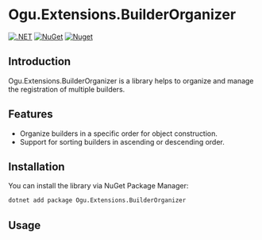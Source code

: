 # Ogu.Extensions.BuilderOrganizer

[![.NET](https://github.com/ogulcanturan/Ogu.Extensions.BuilderOrganizer/actions/workflows/dotnet.yml/badge.svg?branch=master)](https://github.com/ogulcanturan/Ogu.Extensions.BuilderOrganizer/actions/workflows/dotnet.yml)
[![NuGet](https://img.shields.io/nuget/v/Ogu.Extensions.BuilderOrganizer.svg?color=1ecf18)](https://nuget.org/packages/Ogu.Extensions.BuilderOrganizer)
[![Nuget](https://img.shields.io/nuget/dt/Ogu.Extensions.BuilderOrganizer.svg?logo=nuget)](https://nuget.org/packages/Ogu.Extensions.BuilderOrganizer)

## Introduction

Ogu.Extensions.BuilderOrganizer is a library helps to organize and manage the registration of multiple builders.

## Features

- Organize builders in a specific order for object construction.
- Support for sorting builders in ascending or descending order.

## Installation

You can install the library via NuGet Package Manager:

```bash
dotnet add package Ogu.Extensions.BuilderOrganizer
```

## Usage
